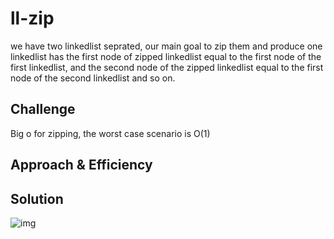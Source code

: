 # ll-zip

we have two linkedlist seprated, our main goal to zip them and produce one linkedlist has the first node of zipped linkedlist equal to the first node of the first linkedlist, and the second node of the zipped linkedlist equal to the first node of the second linkedlist and so on.

## Challenge

Big o for zipping, the worst case scenario is O(1)

## Approach & Efficiency
<!--  -->

## Solution

![img]("https://drive.google.com/file/d/1K8a8ugAxhq3tdvOU_ekzk17hlkHfx3Lp/view?usp=sharing")

